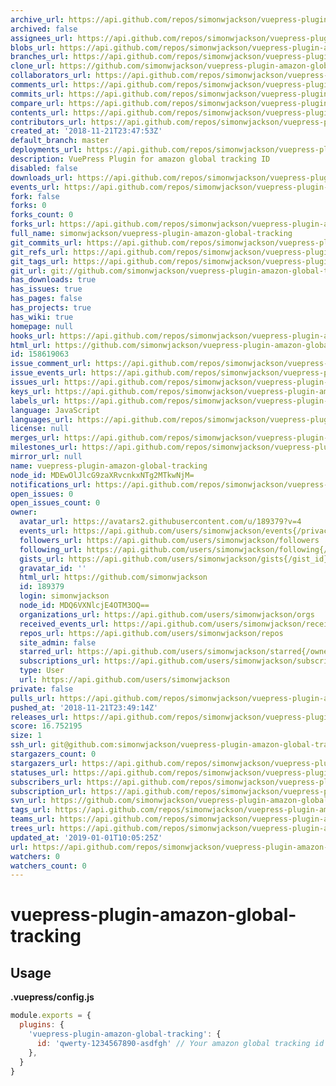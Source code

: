 ```yaml
---
archive_url: https://api.github.com/repos/simonwjackson/vuepress-plugin-amazon-global-tracking/{archive_format}{/ref}
archived: false
assignees_url: https://api.github.com/repos/simonwjackson/vuepress-plugin-amazon-global-tracking/assignees{/user}
blobs_url: https://api.github.com/repos/simonwjackson/vuepress-plugin-amazon-global-tracking/git/blobs{/sha}
branches_url: https://api.github.com/repos/simonwjackson/vuepress-plugin-amazon-global-tracking/branches{/branch}
clone_url: https://github.com/simonwjackson/vuepress-plugin-amazon-global-tracking.git
collaborators_url: https://api.github.com/repos/simonwjackson/vuepress-plugin-amazon-global-tracking/collaborators{/collaborator}
comments_url: https://api.github.com/repos/simonwjackson/vuepress-plugin-amazon-global-tracking/comments{/number}
commits_url: https://api.github.com/repos/simonwjackson/vuepress-plugin-amazon-global-tracking/commits{/sha}
compare_url: https://api.github.com/repos/simonwjackson/vuepress-plugin-amazon-global-tracking/compare/{base}...{head}
contents_url: https://api.github.com/repos/simonwjackson/vuepress-plugin-amazon-global-tracking/contents/{+path}
contributors_url: https://api.github.com/repos/simonwjackson/vuepress-plugin-amazon-global-tracking/contributors
created_at: '2018-11-21T23:47:53Z'
default_branch: master
deployments_url: https://api.github.com/repos/simonwjackson/vuepress-plugin-amazon-global-tracking/deployments
description: VuePress Plugin for amazon global tracking ID
disabled: false
downloads_url: https://api.github.com/repos/simonwjackson/vuepress-plugin-amazon-global-tracking/downloads
events_url: https://api.github.com/repos/simonwjackson/vuepress-plugin-amazon-global-tracking/events
fork: false
forks: 0
forks_count: 0
forks_url: https://api.github.com/repos/simonwjackson/vuepress-plugin-amazon-global-tracking/forks
full_name: simonwjackson/vuepress-plugin-amazon-global-tracking
git_commits_url: https://api.github.com/repos/simonwjackson/vuepress-plugin-amazon-global-tracking/git/commits{/sha}
git_refs_url: https://api.github.com/repos/simonwjackson/vuepress-plugin-amazon-global-tracking/git/refs{/sha}
git_tags_url: https://api.github.com/repos/simonwjackson/vuepress-plugin-amazon-global-tracking/git/tags{/sha}
git_url: git://github.com/simonwjackson/vuepress-plugin-amazon-global-tracking.git
has_downloads: true
has_issues: true
has_pages: false
has_projects: true
has_wiki: true
homepage: null
hooks_url: https://api.github.com/repos/simonwjackson/vuepress-plugin-amazon-global-tracking/hooks
html_url: https://github.com/simonwjackson/vuepress-plugin-amazon-global-tracking
id: 158619063
issue_comment_url: https://api.github.com/repos/simonwjackson/vuepress-plugin-amazon-global-tracking/issues/comments{/number}
issue_events_url: https://api.github.com/repos/simonwjackson/vuepress-plugin-amazon-global-tracking/issues/events{/number}
issues_url: https://api.github.com/repos/simonwjackson/vuepress-plugin-amazon-global-tracking/issues{/number}
keys_url: https://api.github.com/repos/simonwjackson/vuepress-plugin-amazon-global-tracking/keys{/key_id}
labels_url: https://api.github.com/repos/simonwjackson/vuepress-plugin-amazon-global-tracking/labels{/name}
language: JavaScript
languages_url: https://api.github.com/repos/simonwjackson/vuepress-plugin-amazon-global-tracking/languages
license: null
merges_url: https://api.github.com/repos/simonwjackson/vuepress-plugin-amazon-global-tracking/merges
milestones_url: https://api.github.com/repos/simonwjackson/vuepress-plugin-amazon-global-tracking/milestones{/number}
mirror_url: null
name: vuepress-plugin-amazon-global-tracking
node_id: MDEwOlJlcG9zaXRvcnkxNTg2MTkwNjM=
notifications_url: https://api.github.com/repos/simonwjackson/vuepress-plugin-amazon-global-tracking/notifications{?since,all,participating}
open_issues: 0
open_issues_count: 0
owner:
  avatar_url: https://avatars2.githubusercontent.com/u/189379?v=4
  events_url: https://api.github.com/users/simonwjackson/events{/privacy}
  followers_url: https://api.github.com/users/simonwjackson/followers
  following_url: https://api.github.com/users/simonwjackson/following{/other_user}
  gists_url: https://api.github.com/users/simonwjackson/gists{/gist_id}
  gravatar_id: ''
  html_url: https://github.com/simonwjackson
  id: 189379
  login: simonwjackson
  node_id: MDQ6VXNlcjE4OTM3OQ==
  organizations_url: https://api.github.com/users/simonwjackson/orgs
  received_events_url: https://api.github.com/users/simonwjackson/received_events
  repos_url: https://api.github.com/users/simonwjackson/repos
  site_admin: false
  starred_url: https://api.github.com/users/simonwjackson/starred{/owner}{/repo}
  subscriptions_url: https://api.github.com/users/simonwjackson/subscriptions
  type: User
  url: https://api.github.com/users/simonwjackson
private: false
pulls_url: https://api.github.com/repos/simonwjackson/vuepress-plugin-amazon-global-tracking/pulls{/number}
pushed_at: '2018-11-21T23:49:14Z'
releases_url: https://api.github.com/repos/simonwjackson/vuepress-plugin-amazon-global-tracking/releases{/id}
score: 16.752195
size: 1
ssh_url: git@github.com:simonwjackson/vuepress-plugin-amazon-global-tracking.git
stargazers_count: 0
stargazers_url: https://api.github.com/repos/simonwjackson/vuepress-plugin-amazon-global-tracking/stargazers
statuses_url: https://api.github.com/repos/simonwjackson/vuepress-plugin-amazon-global-tracking/statuses/{sha}
subscribers_url: https://api.github.com/repos/simonwjackson/vuepress-plugin-amazon-global-tracking/subscribers
subscription_url: https://api.github.com/repos/simonwjackson/vuepress-plugin-amazon-global-tracking/subscription
svn_url: https://github.com/simonwjackson/vuepress-plugin-amazon-global-tracking
tags_url: https://api.github.com/repos/simonwjackson/vuepress-plugin-amazon-global-tracking/tags
teams_url: https://api.github.com/repos/simonwjackson/vuepress-plugin-amazon-global-tracking/teams
trees_url: https://api.github.com/repos/simonwjackson/vuepress-plugin-amazon-global-tracking/git/trees{/sha}
updated_at: '2019-01-01T10:05:25Z'
url: https://api.github.com/repos/simonwjackson/vuepress-plugin-amazon-global-tracking
watchers: 0
watchers_count: 0
---
```


# vuepress-plugin-amazon-global-tracking

## Usage

**.vuepress/config.js**
```js
module.exports = {
  plugins: {
    'vuepress-plugin-amazon-global-tracking': {
      id: 'qwerty-1234567890-asdfgh' // Your amazon global tracking id
    },
  }
}
```